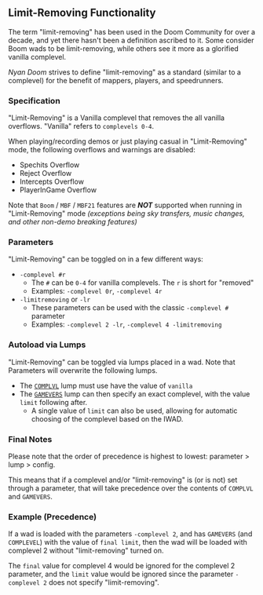 ## Limit-Removing Functionality

The term "limit-removing" has been used in the Doom Community for over a decade, and yet there hasn't been a definition ascribed to it. Some consider Boom wads to be limit-removing, while others see it more as a glorified vanilla complevel.

*Nyan Doom* strives to define "limit-removing" as a standard (similar to a complevel) for the benefit of mappers, players, and speedrunners. 

### Specification

"Limit-Removing" is a Vanilla complevel that removes the all vanilla overflows. "Vanilla" refers to `complevels 0-4`.

When playing/recording demos or just playing casual in "Limit-Removing" mode, the following overflows and warnings are disabled:

- Spechits Overflow
- Reject Overflow
- Intercepts Overflow
- PlayerInGame Overflow

Note that `Boom` / `MBF` / `MBF21` features are ***NOT*** supported when running in "Limit-Removing" mode *(exceptions being sky transfers, music changes, and other non-demo breaking features)*

### Parameters
"Limit-Removing" can be toggled on in a few different ways:
- `-complevel #r`
  - The `#` can be `0-4` for vanilla complevels. The `r` is short for "removed"
  - Examples: `-complevel 0r`, `-complevel 4r`
- `-limitremoving` or `-lr`
  - These parameters can be used with the classic `-complevel #` parameter
  - Examples: `-complevel 2 -lr`, `-complevel 4 -limitremoving`

### Autoload via Lumps
"Limit-Removing" can be toggled via lumps placed in a wad. Note that Parameters will overwrite the following lumps.
- The [`COMPLVL`](complvl.md) lump must use have the value of `vanilla`
- The [`GAMEVERS`](gamevers.md) lump can then specify an exact complevel, with the value `limit` following after.
  - A single value of `limit` can also be used, allowing for automatic choosing of the complevel based on the IWAD.

### Final Notes
Please note that the order of precedence is highest to lowest: parameter > lump > config.

This means that if a complevel and/or "limit-removing" is (or is not) set through a parameter, that will take precedence over the contents of `COMPLVL` and `GAMEVERS`.

### Example (Precedence)

If a wad is loaded with the parameters `-complevel 2`, and has `GAMEVERS` (and `COMPLEVEL`) with the value of `final limit`, then the wad will be loaded with complevel 2 without "limit-removing" turned on.

The `final` value for complevel 4 would be ignored for the complevel 2 parameter, and the `limit` value would be ignored since the parameter `-complevel 2` does not specify "limit-removing".